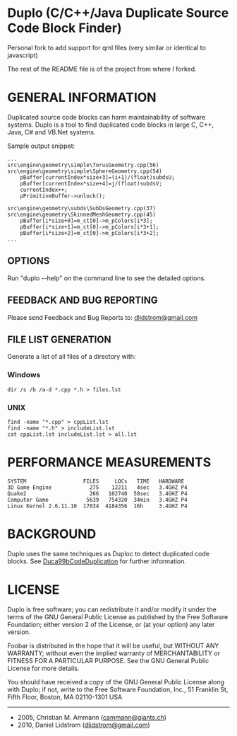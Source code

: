 # Duplo (C/C++/Java Duplicate Source Code Block Finder)

Personal fork to add support for qml files (very similar or identical to javascript)

The rest of the README file is of the project from where I forked.


# GENERAL INFORMATION

Duplicated source code blocks can harm maintainability of software systems.
Duplo is a tool to find duplicated code blocks in large C, C++, Java, C# and 
VB.Net systems.

Sample output snippet:

    ...
    src\engine\geometry\simple\TorusGeometry.cpp(56)
    src\engine\geometry\simple\SphereGeometry.cpp(54)
	    pBuffer[currentIndex*size+3]=(i+1)/(float)subdsU;
	    pBuffer[currentIndex*size+4]=j/(float)subdsV;
	    currentIndex++;
	    pPrimitiveBuffer->unlock();

    src\engine\geometry\subds\SubDsGeometry.cpp(37)
    src\engine\geometry\SkinnedMeshGeometry.cpp(45)
        pBuffer[i*size+0]=m_ct[0]->m_pColors[i*3];
        pBuffer[i*size+1]=m_ct[0]->m_pColors[i*3+1];
        pBuffer[i*size+2]=m_ct[0]->m_pColors[i*3+2];
    ...

## OPTIONS

Run "duplo --help" on the command line to see the detailed options.

## FEEDBACK AND BUG REPORTING

Please send Feedback and Bug Reports to: dlidstrom@gmail.com

## FILE LIST GENERATION

Generate a list of all files of a directory with:

### Windows

    dir /s /b /a-d *.cpp *.h > files.lst

### UNIX

    find -name "*.cpp" > cppList.lst
    find -name "*.h" > includeList.lst
    cat cppList.lst includeList.lst > all.lst

# PERFORMANCE MEASUREMENTS

    SYSTEM                  FILES     LOCs   TIME   HARDWARE
    3D Game Engine            275    12211   4sec   3.4GHZ P4
    Quake2                    266   102740  58sec   3.4GHZ P4
    Computer Game            5639   754320  34min   3.4GHZ P4
    Linux Kernel 2.6.11.10  17034  4184356  16h     3.4GHZ P4

# BACKGROUND

Duplo uses the same techniques as Duploc to detect duplicated code blocks. See
[Duca99bCodeDuplication](http://www.iam.unibe.ch/~scg/Archive/Papers/Duca99bCodeDuplication.pdf) for
further information.

# LICENSE

Duplo is free software; you can redistribute it and/or modify
it under the terms of the GNU General Public License as published by
the Free Software Foundation; either version 2 of the License, or
(at your option) any later version.

Foobar is distributed in the hope that it will be useful,
but WITHOUT ANY WARRANTY; without even the implied warranty of
MERCHANTABILITY or FITNESS FOR A PARTICULAR PURPOSE.  See the
GNU General Public License for more details.

You should have received a copy of the GNU General Public License
along with Duplo; if not, write to the Free Software
Foundation, Inc., 51 Franklin St, Fifth Floor, Boston, MA  02110-1301  USA

---

- 2005, Christian M. Ammann (cammann@giants.ch)
- 2010, Daniel Lidstrom     (dlidstrom@gmail.com)

